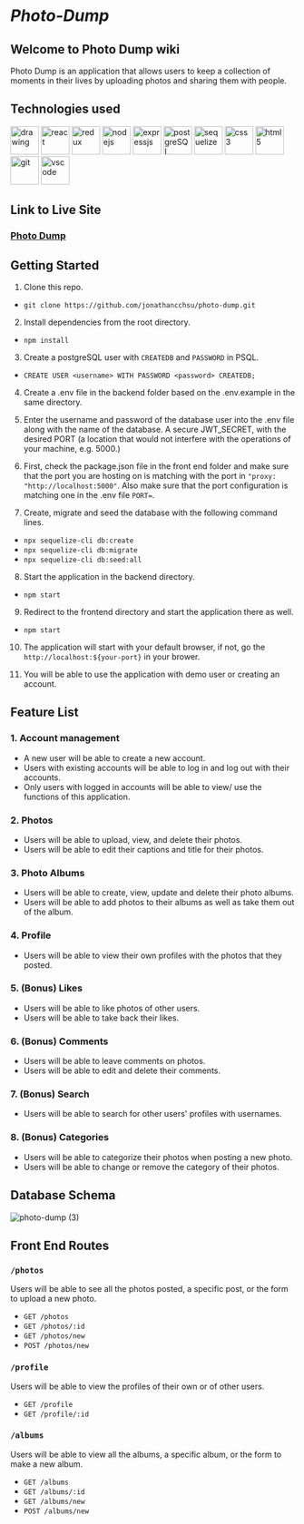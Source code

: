 # _**Photo-Dump**_

## **Welcome to Photo Dump wiki**

Photo Dump is an application that allows users to keep a collection of moments in their lives by uploading photos and sharing them with people.

## **Technologies used**

<img src="https://camo.githubusercontent.com/442c452cb73752bb1914ce03fce2017056d651a2099696b8594ddf5ccc74825e/68747470733a2f2f63646e2e6a7364656c6976722e6e65742f67682f64657669636f6e732f64657669636f6e2f69636f6e732f6a6176617363726970742f6a6176617363726970742d6f726967696e616c2e737667" alt="drawing" width="50"/> <img src="https://camo.githubusercontent.com/27d0b117da00485c56d69aef0fa310a3f8a07abecc8aa15fa38c8b78526c60ac/68747470733a2f2f63646e2e6a7364656c6976722e6e65742f67682f64657669636f6e732f64657669636f6e2f69636f6e732f72656163742f72656163742d6f726967696e616c2e737667" alt="react" width="50"> <img src="https://camo.githubusercontent.com/2b6b50702c658cdfcf440cef1eb88c7e0e5a16ce0eb6ab8bc933da7697c12213/68747470733a2f2f63646e2e6a7364656c6976722e6e65742f67682f64657669636f6e732f64657669636f6e2f69636f6e732f72656475782f72656475782d6f726967696e616c2e737667" alt="redux" width="50"> <img src="https://camo.githubusercontent.com/3a759e3619411b17fc119439adc96780278f6df968813a95a00f30f9fdb11f6b/68747470733a2f2f63646e2e6a7364656c6976722e6e65742f67682f64657669636f6e732f64657669636f6e2f69636f6e732f6e6f64656a732f6e6f64656a732d706c61696e2d776f72646d61726b2e737667" alt="nodejs" width="50"> <img src="https://camo.githubusercontent.com/66a47251fab3236cff187214ff8215c1df71b46739b8b1803ac4cebdfe5c7918/68747470733a2f2f63646e2e6a7364656c6976722e6e65742f67682f64657669636f6e732f64657669636f6e2f69636f6e732f657870726573732f657870726573732d6f726967696e616c2d776f72646d61726b2e737667" alt="expressjs" width="50"> <img src="https://camo.githubusercontent.com/d536b9cc0c533324368535ece721f5424f28eae3ec0e6f3847408948ecacfce6/68747470733a2f2f63646e2e6a7364656c6976722e6e65742f67682f64657669636f6e732f64657669636f6e2f69636f6e732f706f737467726573716c2f706f737467726573716c2d6f726967696e616c2e737667" alt="postgreSQL" width="50"> <img src="https://camo.githubusercontent.com/a2ef2bb116ae565bb254cbb11194dae357eb7582a8babeab337bd3932687d63d/68747470733a2f2f63646e2e6a7364656c6976722e6e65742f67682f64657669636f6e732f64657669636f6e2f69636f6e732f73657175656c697a652f73657175656c697a652d6f726967696e616c2e737667" alt="sequelize" width="50"> <img src="https://camo.githubusercontent.com/2e496d4bfc6f753ddca87b521ce95c88219f77800212ffa6d4401ad368c82170/68747470733a2f2f63646e2e6a7364656c6976722e6e65742f67682f64657669636f6e732f64657669636f6e2f69636f6e732f637373332f637373332d6f726967696e616c2e737667" alt="css3" width="50"> <img src="https://camo.githubusercontent.com/da7acacadecf91d6dc02efcd2be086bb6d78ddff19a1b7a0ab2755a6fda8b1e9/68747470733a2f2f63646e2e6a7364656c6976722e6e65742f67682f64657669636f6e732f64657669636f6e2f69636f6e732f68746d6c352f68746d6c352d6f726967696e616c2e737667" alt="html5" width="50"> <img src="https://camo.githubusercontent.com/dc9e7e657b4cd5ba7d819d1a9ce61434bd0ddbb94287d7476b186bd783b62279/68747470733a2f2f63646e2e6a7364656c6976722e6e65742f67682f64657669636f6e732f64657669636f6e2f69636f6e732f6769742f6769742d6f726967696e616c2e737667" alt="git" width="50"> <img src="https://camo.githubusercontent.com/5fa137d222dde7b69acd22c6572a065ce3656e6ffa1f5e88c1b5c7a935af3cc6/68747470733a2f2f63646e2e6a7364656c6976722e6e65742f67682f64657669636f6e732f64657669636f6e2f69636f6e732f7673636f64652f7673636f64652d6f726967696e616c2e737667" alt="vscode" width="50">
<!-- <img src="" alt="" width="50">
<img src="" alt="" width="50">
<img src="" alt="" width="50">
<img src="" alt="" width="50">
<img src="" alt="" width="50"> -->


## **Link to Live Site**

### **[Photo Dump](https://photo-dump.herokuapp.com/)**

## **Getting Started**

1. Clone this repo.

* `git clone https://github.com/jonathancchsu/photo-dump.git`

2. Install dependencies from the root directory.

* `npm install`

3. Create a postgreSQL user with `CREATEDB` and `PASSWORD` in PSQL.

* `CREATE USER <username> WITH PASSWORD <password> CREATEDB;`

4. Create a .env file in the backend folder based on the .env.example in the same directory.

5. Enter the username and password of the database user into the .env file along with the name of the database. A secure JWT_SECRET, with the desired PORT (a location that would not interfere with the operations of your machine, e.g. 5000.)

6. First, check the package.json file in the front end folder and make sure that the port you are hosting on is matching with the port in `"proxy: "http://localhost:5000"`. Also make sure that the port configuration is matching one in the .env file `PORT=`.

7. Create, migrate and seed the database with the following command lines.
* `npx sequelize-cli db:create`
* `npx sequelize-cli db:migrate`
* `npx sequelize-cli db:seed:all`

8. Start the application in the backend directory.
* `npm start`

9. Redirect to the frontend directory and start the application there as well.
* `npm start`

10. The application will start with your default browser, if not, go the `http://localhost:${your-port}` in your brower.

11. You will be able to use the application with demo user or creating an account.

## **Feature List**

### 1. Account management
* A new user will be able to create a new account.
* Users with existing accounts will be able to log in and log out with their accounts.
* Only users with logged in accounts will be able to view/ use the functions of this application.

### 2. Photos
* Users will be able to upload, view, and delete their photos.
* Users will be able to edit their captions and title for their photos.

### 3. Photo Albums
* Users will be able to create, view, update and delete their photo albums.
* Users will be able to add photos to their albums as well as take them out of the album.

### 4. Profile
* Users will be able to view their own profiles with the photos that they posted.

### 5. (Bonus) Likes
* Users will be able to like photos of other users.
* Users will be able to take back their likes.

### 6. (Bonus) Comments
* Users will be able to leave comments on photos.
* Users will be able to edit and delete their comments.

### 7. (Bonus) Search
* Users will be able to search for other users' profiles with usernames.

### 8. (Bonus) Categories
* Users will be able to categorize their photos when posting a new photo.
* Users will be able to change or remove the category of their photos.

## **Database Schema**

![photo-dump (3)](https://user-images.githubusercontent.com/92463844/157601518-34481366-4d03-4213-9dc4-a1eb670b55fb.png)

## **Front End Routes**

### `/photos`

Users will be able to see all the photos posted, a specific post, or the form to upload a new photo.

* `GET /photos`
* `GET /photos/:id`
* `GET /photos/new`
* `POST /photos/new`

### `/profile`

Users will be able to view the profiles of their own or of other users.

* `GET /profile`
* `GET /profile/:id`

### `/albums`

Users will be able to view all the albums, a specific album, or the form to make a new album.

* `GET /albums`
* `GET /albums/:id`
* `GET /albums/new`
* `POST /albums/new`
